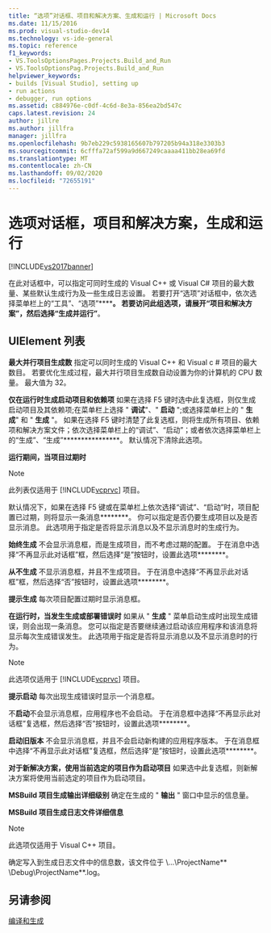 ```yaml
---
title: “选项”对话框、项目和解决方案、生成和运行 | Microsoft Docs
ms.date: 11/15/2016
ms.prod: visual-studio-dev14
ms.technology: vs-ide-general
ms.topic: reference
f1_keywords:
- VS.ToolsOptionsPages.Projects.Build_and_Run
- VS.ToolsOptionsPag.Projects.Build_and_Run
helpviewer_keywords:
- builds [Visual Studio], setting up
- run actions
- debugger, run options
ms.assetid: c884976e-c0df-4c6d-8e3a-856ea2bd547c
caps.latest.revision: 24
author: jillre
ms.author: jillfra
manager: jillfra
ms.openlocfilehash: 9b7eb229c5938165607b797205b94a318e3303b3
ms.sourcegitcommit: 6cfffa72af599a9d667249caaaa411bb28ea69fd
ms.translationtype: MT
ms.contentlocale: zh-CN
ms.lasthandoff: 09/02/2020
ms.locfileid: "72655191"
---
```

# <a name="options-dialog-box--projects-and-solutions-build-and-run"></a>选项对话框，项目和解决方案，生成和运行
[!INCLUDE[vs2017banner](../../includes/vs2017banner.md)]

在此对话框中，可以指定可同时生成的 Visual C++ 或 Visual C# 项目的最大数量、某些默认生成行为及一些生成日志设置。 若要打开“选项”对话框中，依次选择菜单栏上的“工具”、“选项”************。 若要访问此组选项，请展开“项目和解决方案”，然后选择“生成并运行”********。

## <a name="uielement-list"></a>UIElement 列表
 **最大并行项目生成数** 指定可以同时生成的 Visual C++ 和 Visual c # 项目的最大数目。 若要优化生成过程，最大并行项目生成数自动设置为你的计算机的 CPU 数量。 最大值为 32。

 **仅在运行时生成启动项目和依赖项** 如果在选择 F5 键时选中此复选框，则仅生成启动项目及其依赖项;在菜单栏上选择 " **调试**"、" **启动** ";或选择菜单栏上的 " **生成**" 和 " **生成** "。 如果在选择 F5 键时清楚了此复选框，则将生成所有项目、依赖项和解决方案文件；依次选择菜单栏上的“调试”、“启动”；或者依次选择菜单栏上的“生成”、“生成”****************。 默认情况下清除此选项。

 **运行期间，当项目过期时**
 > [!NOTE]
> 此列表仅适用于 [!INCLUDE[vcprvc](../../includes/vcprvc-md.md)] 项目。

 默认情况下，如果在选择 F5 键或在菜单栏上依次选择“调试”、“启动”时，项目配置已过期，则将显示一条消息********。 你可以指定是否仍要生成项目以及是否显示消息。 此选项用于指定是否将显示消息以及不显示消息时的生成行为。

 **始终生成** 不会显示消息框，而是生成项目，而不考虑过期的配置。 于在消息中选择“不再显示此对话框”框，然后选择“是”按钮时，设置此选项********。

 **从不生成** 不显示消息框，并且不生成项目。 于在消息中选择“不再显示此对话框”框，然后选择“否”按钮时，设置此选项********。

 **提示生成** 每次项目配置过期时显示消息框。

 **在运行时，当发生生成或部署错误时** 如果从 " **生成** " 菜单启动生成时出现生成错误，则会出现一条消息。 您可以指定是否要继续通过启动该应用程序和该消息将显示每次生成错误发生。 此选项用于指定是否将显示消息以及不显示消息时的行为。

> [!NOTE]
> 此选项仅适用于 [!INCLUDE[vcprvc](../../includes/vcprvc-md.md)] 项目。

 **提示启动** 每次出现生成错误时显示一个消息框。

 不**启动**不会显示消息框，应用程序也不会启动。 于在消息框中选择“不再显示此对话框”复选框，然后选择“否”按钮时，设置此选项********。

 **启动旧版本** 不会显示消息框，并且不会启动新构建的应用程序版本。 于在消息框中选择“不再显示此对话框”复选框，然后选择“是”按钮时，设置此选项********。

 **对于新解决方案，使用当前选定的项目作为启动项目** 如果选中此复选框，则新解决方案将使用当前选定的项目作为启动项目。

 **MSBuild 项目生成输出详细级别** 确定在生成的 " **输出** " 窗口中显示的信息量。

 **MSBuild 项目生成日志文件详细信息**
 > [!NOTE]
> 此选项仅适用于 Visual C++ 项目。

 确定写入到生成日志文件中的信息数，该文件位于 \\...\\ProjectName** \Debug\\ProjectName**.log。

## <a name="see-also"></a>另请参阅
 [编译和生成](../../ide/compiling-and-building-in-visual-studio.md)
